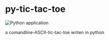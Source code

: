 # py-tic-tac-toe 
![Python application](https://github.com/joergsesterhenn/py-tic-tac-toe/workflows/Python%20application/badge.svg)

a comandline-ASCII-tic-tac-toe writen in python
